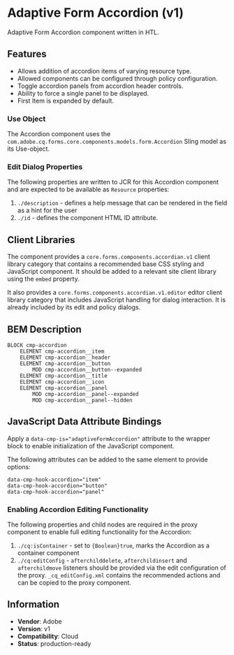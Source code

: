 <!--
Copyright 2022 Adobe

Licensed under the Apache License, Version 2.0 (the "License");
you may not use this file except in compliance with the License.
You may obtain a copy of the License at

    http://www.apache.org/licenses/LICENSE-2.0

Unless required by applicable law or agreed to in writing, software
distributed under the License is distributed on an "AS IS" BASIS,
WITHOUT WARRANTIES OR CONDITIONS OF ANY KIND, either express or implied.
See the License for the specific language governing permissions and
limitations under the License.
-->
Adaptive Form Accordion (v1)
====
Adaptive Form Accordion component written in HTL.

## Features

* Allows addition of accordion items of varying resource type.
* Allowed components can be configured through policy configuration.
* Toggle accordion panels from accordion header controls.
* Ability to force a single panel to be displayed.
* First Item is expanded by default.

### Use Object
The Accordion component uses the `com.adobe.cq.forms.core.components.models.form.Accordion` Sling model as its Use-object.

### Edit Dialog Properties
The following properties are written to JCR for this Accordion component and are expected to be available as `Resource` properties:

1. `./description` - defines a help message that can be rendered in the field as a hint for the user
2. `./id` - defines the component HTML ID attribute.

## Client Libraries
The component provides a `core.forms.components.accordian.v1` client library category that contains a recommended base
CSS styling and JavaScript component. It should be added to a relevant site client library using the `embed` property.

It also provides a `core.forms.components.accordian.v1.editor` editor client library category that includes JavaScript
handling for dialog interaction. It is already included by its edit and policy dialogs.

## BEM Description
```
BLOCK cmp-accordion
    ELEMENT cmp-accordion__item
    ELEMENT cmp-accordion__header
    ELEMENT cmp-accordion__button
        MOD cmp-accordion__button--expanded
    ELEMENT cmp-accordion__title
    ELEMENT cmp-accordion__icon
    ELEMENT cmp-accordion__panel
        MOD cmp-accordion__panel--expanded
        MOD cmp-accordion__panel--hidden
```

## JavaScript Data Attribute Bindings
Apply a `data-cmp-is="adaptiveFormAccordion"` attribute to the wrapper block to enable initialization of the JavaScript component.

The following attributes can be added to the same element to provide options:

```
data-cmp-hook-accordion="item"
data-cmp-hook-accordion="button"
data-cmp-hook-accordion="panel"
```

### Enabling Accordion Editing Functionality
The following properties and child nodes are required in the proxy component to enable full editing functionality for the Accordion:

1. `./cq:isContainer` - set to `{Boolean}true`, marks the Accordion as a container component
2. `./cq:editConfig` - `afterchilddelete`, `afterchildinsert` and `afterchildmove` listeners should be provided via
the edit configuration of the proxy. `_cq_editConfig.xml` contains the recommended actions and can be copied to the proxy component.

## Information
* **Vendor**: Adobe
* **Version**: v1
* **Compatibility**: Cloud
* **Status**: production-ready